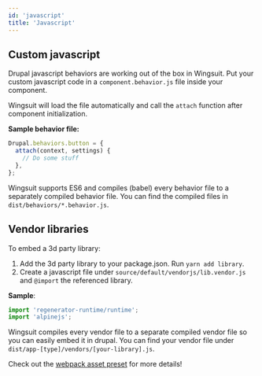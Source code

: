 ```yaml
---
id: 'javascript'
title: 'Javascript'
---
```

## Custom javascript
Drupal javascript behaviors are working out of the box in Wingsuit. 
Put your custom javascript code in a `component.behavior.js` file inside your component.

Wingsuit will load the file automatically and call the `attach` function after component initialization. 

<b>Sample behavior file:</b>
```js
Drupal.behaviors.button = {
  attach(context, settings) {
    // Do some stuff
  },
};

```
Wingsuit supports ES6 and compiles (babel) every behavior file to a separately compiled behavior file.
You can find the compiled files in `dist/behaviors/*.behavior.js`.

## Vendor libraries 
To embed a 3d party library: 

1. Add the 3d party library to your package.json. Run `yarn add library`.
1. Create a javascript file under `source/default/vendorjs/lib.vendor.js` and `@import` the referenced library.
    
<b>Sample</b>:
    
```js
import 'regenerator-runtime/runtime';
import 'alpinejs';
```

Wingsuit compiles every vendor file to a separate compiled vendor file so you can easily embed it in drupal. 
You can find your vendor file under `dist/app-[type]/vendors/[your-library].js`. 

Check out the [webpack asset preset](https://github.com/wingsuit-designsystem/wingsuit/blob/master/packages/core/src/server/presets/assets.ts) for more details! 
